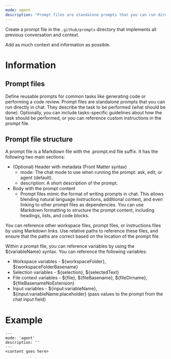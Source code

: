 ```yaml
---
mode: agent
description: "Prompt files are standalone prompts that you can run directly in chat. They describe the task to be performed (what should be done)."
---
```


Create a prompt file in the `.github/prompts` directory that implements all previous conversation and context.

Add as much context and information as possible.

# Information

## Prompt files
Define reusable prompts for common tasks like generating code or performing a code review. Prompt files are standalone prompts that you can run directly in chat. They describe the task to be performed (what should be done). Optionally, you can include tasks-specific guidelines about how the task should be performed, or you can reference custom instructions in the prompt file.

## Prompt file structure

A prompt file is a Markdown file with the .prompt.md file suffix. It has the following two main sections:

- (Optional) Header with metadata (Front Matter syntax)
  - mode: The chat mode to use when running the prompt: ask, edit, or agent (default).
  - description: A short description of the prompt.
- Body with the prompt content
  - Prompt files mimic the format of writing prompts in chat. This allows blending natural language instructions, additional context, and even linking to other prompt files as dependencies. You can use Markdown formatting to structure the prompt content, including headings, lists, and code blocks.

You can reference other workspace files, prompt files, or instructions files by using Markdown links. Use relative paths to reference these files, and ensure that the paths are correct based on the location of the prompt file.

Within a prompt file, you can reference variables by using the ${variableName} syntax. You can reference the following variables:

- Workspace variables - ${workspaceFolder}, ${workspaceFolderBasename}
- Selection variables - ${selection}, ${selectedText}
- File context variables - ${file}, ${fileBasename}, ${fileDirname}, ${fileBasenameNoExtension}
- Input variables - ${input:variableName}, ${input:variableName:placeholder} (pass values to the prompt from the chat input field)

# Example

```
---
mode: 'agent'
description: ''
---
<content goes here>
```
